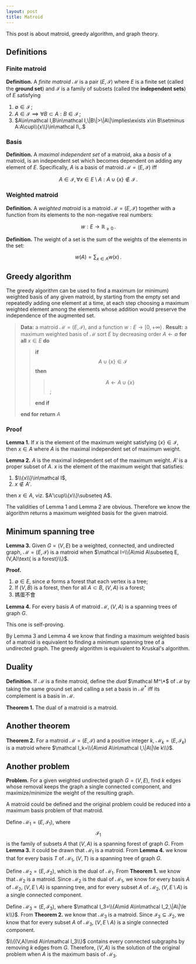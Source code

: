 ```yaml
---
layout: post
title: Matroid
---
```


This post is about matroid, greedy algorithm, and graph theory.

## Definitions

### Finite matroid

__Definition.__ A _finite matroid_ $\mathcal M$ is a pair $(E, \mathcal I)$ where $E$ is a finite set (called the __ground set__) and $\mathcal I$ is a family of subsets (called the __independent sets__) of $E$ satisfying

1. $\emptyset\in\mathcal I\,;$
1. $A\in\mathcal I\implies\forall B\subset A:B\in\mathcal I\,;$
1. $A\in\mathcal I,B\in\mathcal I,\|B\|>\|A\|\implies\exists x\in B\setminus A:A\cup\\{x\\}\in\mathcal I\,.$

### Basis

__Definition.__ A _maximal independent set_ of a matroid, aka a _basis_ of a matroid, is an independent set which becomes dependent on adding any element of $E$. Specifically, $A$ is a basis of matroid $\mathcal M=(E, \mathcal I)$ iff

$$A\in\mathcal I, \forall x\in E\setminus A:A\cup\{x\}\notin\mathcal I\,.$$

### Weighted matroid

__Definition.__ A _weighted matroid_ is a matroid $\mathcal M=(E, \mathcal I)$ together with a function from its elements to the non-negative real numbers:

$$w:E\to\mathbb R_{\ge0}\,.$$

__Definition.__ The weight of a set is the sum of the weights of the elements in the set:

$$w(A)=\sum_{x\in A}w(x)\,.$$

## Greedy algorithm

The greedy algorithm can be used to find a maximum (or minimum) weighted basis of any given matroid, by starting from the empty set and repeatedly adding one element at a time, at each step choosing a maximum weighted element among the elements whose addition would preserve the independence of the augmented set.

> __Data:__ a matroid $\mathcal M=(E, \mathcal I)$, and a function $w:E\to[0,+\infty)\,.$
> __Result:__ a maximum weighted basis of $\mathcal M$
> sort $E$ by decreasing order
> $A\leftarrow\emptyset$
> __for all__ $x\in E$ __do__
>
> > __if__ $$A\cup\{x\}\in\mathcal I$$ __then__
> >
> > > $$A\leftarrow A\cup\{x\}$$;
> >
> > __end if__
>
> __end for__
> __return__ $A$

### Proof

__Lemma 1.__ If $x$ is the element of the maximum weight satisfying $\{x\}\in \mathcal I$, then $x\in A$ where $A$ is the maximal independent set of maximum weight.

__Lemma 2.__ $A$ is the maximal independent set of the maximum weight. $A'$ is a proper subset of $A$. $x$ is the element of the maximum weight that satisfies:

1. $\\{x\\}\in\mathcal I$,
1. $x\notin A'$.

then $x\in A$, viz. $A'\cup\\{x\\}\subseteq A$.

The validities of Lemma 1 and Lemma 2 are obvious. Therefore we know the algorithm returns a maximum weighted basis for the given matroid.

## Minimum spanning tree

__Lemma 3.__ Given $G=(V,E)$ be a weighted, connected, and undirected graph, $\mathcal M=(E, \mathcal I)$ is a matroid when $\mathcal I=\\{A\mid A\subseteq E,(V,A)\text{ is a forest}\\}$.

__Proof.__

1. $\emptyset\in E$, since $\emptyset$ forms a forest that each vertex is a tree;
1. If $(V,B)$ is a forest, then for all $A\subset B$, $(V,A)$ is a forest;
1. 媽蛋不會

<!-- 1. $(V,A)$ is a forest of $\|V\|-\|A\|$ trees; $(V,B)$ is a forest of $\|V\|-\|B\|$ trees. We need to prove that there exists an edge in $B$ that keeps $(V,A)$ a forest when added to $A$, viz. there exists an edge in $B$ that merge two of the trees in $(V,A)$ into a new tree rather than produce a circle. This could be proven by contradiction. Assume there does not exist an edge in $B$ that merge two of the trees in $(V,A)$ into a new tree, viz. for all edges in $B$, $(V,A)$ becomes a cyclic graph when the edge is added. -->

__Lemma 4.__ For every basis $A$ of matroid $\mathcal M$, $(V,A)$ is a spanning trees of graph $G$.

This one is self-proving.

By Lemma 3 and Lemma 4 we know that finding a maximum weighted basis of a matroid is equivalent to finding a minimum spanning tree of a undirected graph. The greedy algorithm is equivalent to Kruskal's algorithm.

## Duality

__Definition.__ If $\mathcal M$ is a finite matroid, define the _dual_ $\mathcal M^\*$ of $\mathcal M$ by taking the same ground set and calling a set a basis in $\mathcal M^*$ iff its complement is a basis in $\mathcal M$.

__Theorem 1.__ The dual of a matroid is a matroid.

## Another theorem

__Theorem 2.__ For a matroid $\mathcal M=(E,\mathcal I)$ and a positive integer $k$, $\mathcal M_k=(E,\mathcal I_k)$ is a matroid where $\mathcal I_k=\\{A\mid A\in\mathcal I,\|A\|\le k\\}$.

## Another problem

__Problem.__ For a given weighted undirected graph $G=(V, E)$, find $k$ edges whose removal keeps the graph a single connected component, and maximize/minimize the weight of the resulting graph.

A matroid could be defined and the original problem could be reduced into a maximum basis problem of that matroid.

Define $\mathcal M_1=(E,\mathcal I_1)$, where $$\mathcal I_1$$ is the family of subsets $A$ that $(V,A)$ is a spanning forest of graph $G$. From __Lemma 3.__ it could be drawn that $\mathcal M_1$ is a matroid. From __Lemma 4.__ we know that for every basis $T$ of $\mathcal M_1$, $(V,T)$ is a spanning tree of graph $G$.

Define $\mathcal M_2=(E,\mathcal I_2)$, which is the dual of $\mathcal M_1$. From __Theorem 1.__ we know that $\mathcal M_2$ is a matroid. Since $\mathcal M_2$ is the dual of $\mathcal M_1$, we know for every basis $A$ of $\mathcal M_2$, $(V,E\setminus A)$ is spanning tree, and for every subset $A$ of $\mathcal M_2$, $(V,E\setminus A)$ is a single connected component.

Define $\mathcal M_3=(E,\mathcal I_3)$, where $\mathcal I_3=\\{A\mid A\in\mathcal I_2,\|A\|\le k\\}$. From __Theorem 2.__ we know that $\mathcal M_3$ is a matroid. Since $\mathcal I_3\subseteq\mathcal I_2$, we know that for every subset $A$ of $\mathcal M_3$, $(V,E\setminus A)$ is a single connected component.

$\\{(V,A)\mid A\in\mathcal I_3\\}$ contains every connected subgraphs by removing $k$ edges from $G$. Therefore, $(V,A)$ is the solution of the original problem when $A$ is the maximum basis of $\mathcal M_3$.
